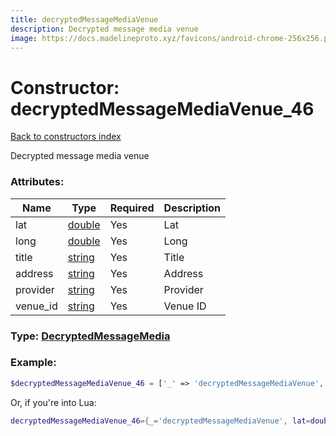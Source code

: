 ```yaml
---
title: decryptedMessageMediaVenue
description: Decrypted message media venue
image: https://docs.madelineproto.xyz/favicons/android-chrome-256x256.png
---
```

# Constructor: decryptedMessageMediaVenue\_46  
[Back to constructors index](index.md)



Decrypted message media venue

### Attributes:

| Name     |    Type       | Required | Description |
|----------|---------------|----------|-------------|
|lat|[double](../types/double.md) | Yes|Lat|
|long|[double](../types/double.md) | Yes|Long|
|title|[string](../types/string.md) | Yes|Title|
|address|[string](../types/string.md) | Yes|Address|
|provider|[string](../types/string.md) | Yes|Provider|
|venue\_id|[string](../types/string.md) | Yes|Venue ID|



### Type: [DecryptedMessageMedia](../types/DecryptedMessageMedia.md)


### Example:

```php
$decryptedMessageMediaVenue_46 = ['_' => 'decryptedMessageMediaVenue', 'lat' => double, 'long' => double, 'title' => 'string', 'address' => 'string', 'provider' => 'string', 'venue_id' => 'string'];
```  


Or, if you're into Lua:

```lua
decryptedMessageMediaVenue_46={_='decryptedMessageMediaVenue', lat=double, long=double, title='string', address='string', provider='string', venue_id='string'}

```


